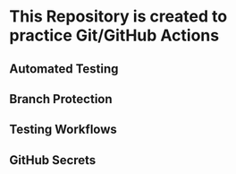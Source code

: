 # This  Repository is created to practice Git/GitHub Actions
## Automated Testing
## Branch Protection
## Testing Workflows
## GitHub Secrets